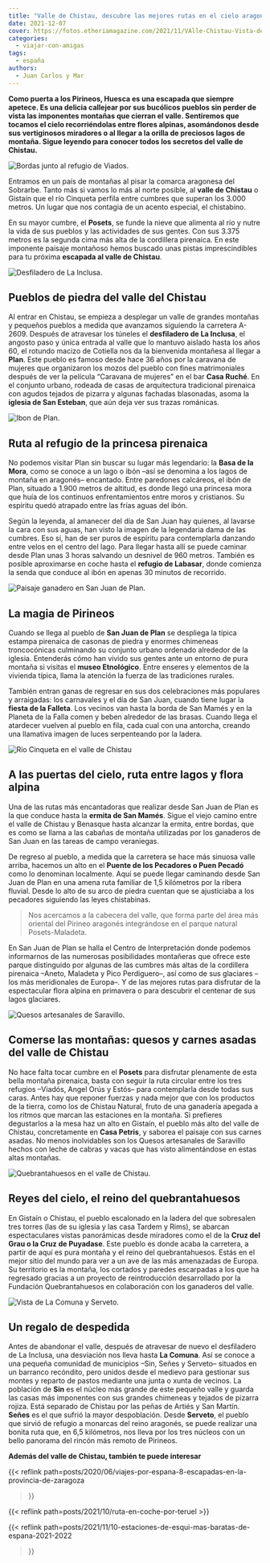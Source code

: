 ```yaml
---
title: "Valle de Chistau, descubre las mejores rutas en el cielo aragonés"
date: 2021-12-07
cover: https://fotos.etheriamagazine.com/2021/11/VAlle-Chistau-Vista-de-La-Comuna-y-Serveto.jpg
categories: 
  - viajar-con-amigas
tags: 
  - españa
authors: 
  - Juan Carlos y Mar
---
```


**Como puerta a los Pirineos, Huesca es una escapada que siempre apetece. Es una delicia 
callejear por sus bucólicos pueblos sin perder de vista las imponentes montañas que 
cierran el valle. Sentiremos que tocamos el cielo recorriéndolas entre flores alpinas, 
asomándonos desde sus vertiginosos miradores o al llegar a la orilla de preciosos lagos 
de montaña. Sigue leyendo para conocer todos los secretos del valle de Chistau.** 

![Bordas junto al refugio de Viados.](https://fotos.etheriamagazine.com/2021/11/valle-chistau-Bordas-refugio-de-VIADOS.jpg "Bordas junto al refugio de Viados.")

Entramos en un país de montañas al pisar la comarca aragonesa del Sobrarbe. Tanto más si 
vamos lo más al norte posible, al **valle de Chistau** o Gistaín que el río Cinqueta 
perfila entre cumbres que superan los 3.000 metros. Un lugar que nos contagia de un 
acento especial, el chistabino. 

En su mayor cumbre, el **Posets**, se funde la nieve que alimenta al río y nutre la vida 
de sus pueblos y las actividades de sus gentes. Con sus 3.375 metros es la segunda cima 
más alta de la cordillera pirenaica. En este imponente paisaje montañoso hemos buscado 
unas pistas imprescindibles para tu próxima **escapada al valle de Chistau**. 

![Desfiladero de La Inclusa.](https://fotos.etheriamagazine.com/2021/11/Valle-Chistau-Desfiladero-LA-INCLUSA.jpg "Desfiladero de La Inclusa.")

## Pueblos de piedra del valle del Chistau

Al entrar en Chistau, se empieza a desplegar un valle de grandes montañas y pequeños 
pueblos a medida que avanzamos siguiendo la carretera A-2609. Después de atravesar los 
túneles el **desfiladero de La Inclusa**, el angosto paso y única entrada al valle que 
lo mantuvo aislado hasta los años 60, el rotundo macizo de Cotiella nos da la bienvenida 
montañesa al llegar a **Plan**. Este pueblo es famoso desde hace 36 años por la caravana 
de mujeres que organizaron los mozos del pueblo con fines matrimoniales después de ver 
la película “Caravana de mujeres” en el bar **Casa Ruché**. En el conjunto urbano, 
rodeada de casas de arquitectura tradicional pirenaica con agudos tejados de pizarra y 
algunas fachadas blasonadas, asoma la **iglesia de San Esteban**, que aún deja ver sus 
trazas románicas. 

![Ibon de Plan.](https://fotos.etheriamagazine.com/2021/11/valle-Chistau-Ibon-de-Plan.jpg "Ibón de Plan.")

## Ruta al refugio de la princesa pirenaica

No podemos visitar Plan sin buscar su lugar más legendario: la **Basa de la Mora**, como 
se conoce a un lago o ibón –así se denomina a los lagos de montaña en aragonés– 
encantado. Entre paredones calcáreos, el ibón de Plan, situado a 1.900 metros de 
altitud, es donde llegó una princesa mora que huía de los continuos enfrentamientos 
entre moros y cristianos. Su espíritu quedó atrapado entre las frías aguas del ibón. 

Según la leyenda, al amanecer del día de San Juan hay quienes, al lavarse la cara con 
sus aguas, han visto la imagen de la legendaria dama de las cumbres. Eso sí, han de ser 
puros de espíritu para contemplarla danzando entre velos en el centro del lago. Para 
llegar hasta allí se puede caminar desde Plan unas 3 horas salvando un desnivel de 960 
metros. También es posible aproximarse en coche hasta el **refugio de Labasar**, donde 
comienza la senda que conduce al ibón en apenas 30 minutos de recorrido. 

![Paisaje ganadero en San Juan de Plan.](https://fotos.etheriamagazine.com/2021/11/Valle-Chistau-Paisaje-ganadero-SAN-JUAN-DE-PLAN.jpg "Paisaje ganadero en San Juan de Plan.")

## La magia de Pirineos

Cuando se llega al pueblo de **San Juan de Plan** se despliega la típica estampa 
pirenaica de casonas de piedra y enormes chimeneas troncocónicas culminando su conjunto 
urbano ordenado alrededor de la iglesia. Entenderás cómo han vivido sus gentes ante un 
entorno de pura montaña si visitas el **museo Etnológico**. Entre enseres y elementos de 
la vivienda típica, llama la atención la fuerza de las tradiciones rurales. 

También entran ganas de regresar en sus dos celebraciones más populares y arraigadas: 
los carnavales y el día de San Juan, cuando tiene lugar la **fiesta de la Falleta**. Los 
vecinos van hasta la borda de San Mamés y en la Planeta de la Falla comen y beben 
alrededor de las brasas. Cuando llega el atardecer vuelven al pueblo en fila, cada cual 
con una antorcha, creando una llamativa imagen de luces serpenteando por la ladera. 

![Río Cinqueta en el valle de Chistau](https://fotos.etheriamagazine.com/2021/11/valle-Chistau-Rio-Cinqueta.jpg "Río Cinqueta.")

## A las puertas del cielo, ruta entre lagos y flora alpina

Una de las rutas más encantadoras que realizar desde San Juan de Plan es la que conduce 
hasta la **ermita de San Mamés**. Sigue el viejo camino entre el valle de Chistau y 
Benasque hasta alcanzar la ermita, entre bordas, que es como se llama a las cabañas de 
montaña utilizadas por los ganaderos de San Juan en las tareas de campo veraniegas. 

De regreso al pueblo, a medida que la carretera se hace más sinuosa valle arriba, 
hacemos un alto en el **Puente de los Pecadores o Puen Pecadó** como lo denominan 
localmente. Aquí se puede llegar caminando desde San Juan de Plan en una amena ruta 
familiar de 1,5 kilómetros por la ribera fluvial. Desde lo alto de su arco de piedra 
cuentan que se ajusticiaba a los pecadores siguiendo las leyes chistabinas. 

> Nos acercamos a la cabecera del valle, que forma parte del área más oriental del Pirineo 
> aragonés integrándose en el parque natural Posets-Maladeta. 

En San Juan de Plan se halla el Centro de Interpretación donde podemos informarnos de 
las numerosas posibilidades montañeras que ofrece este parque distinguido por algunas de 
las cumbres más altas de la cordillera pirenaica –Aneto, Maladeta y Pico Perdiguero–, 
así como de sus glaciares –los más meridionales de Europa–. Y de las mejores rutas para 
disfrutar de la espectacular flora alpina en primavera o para descubrir el centenar de 
sus lagos glaciares. 

![Quesos artesanales de Saravillo.](https://fotos.etheriamagazine.com/2021/11/Valle-Chistau-Quesos-artesanos.jpg "Quesos artesanales de Saravillo.")

## Comerse las montañas: quesos y carnes asadas del valle de Chistau

No hace falta tocar cumbre en el **Posets** para disfrutar plenamente de esta bella 
montaña pirenaica, basta con seguir la ruta circular entre los tres refugios –Viadós, 
Angel Orús y Estós– para contemplarla desde todas sus caras. Antes hay que reponer 
fuerzas y nada mejor que con los productos de la tierra, como los de Chistau Natural, 
fruto de una ganadería apegada a los ritmos que marcan las estaciones en la montaña. Si 
prefieres degustarlos a la mesa haz un alto en Gistaín, el pueblo más alto del valle de 
Chistau, concretamente en **Casa Petris**, y saborea el paisaje con sus carnes asadas. 
No menos inolvidables son los Quesos artesanales de Saravillo hechos con leche de cabras 
y vacas que has visto alimentándose en estas altas montañas. 

![Quebrantahuesos en el valle de Chistau.](https://fotos.etheriamagazine.com/2021/11/valle-chistau-Quebrantahuesos.jpg "Quebrantahuesos en el valle de Chistau.")

## Reyes del cielo, el reino del quebrantahuesos

En Gistaín o Chistau, el pueblo escalonado en la ladera del que sobresalen tres torres 
(las de su iglesia y las casa Tardem y Rims), se abarcan espectaculares vistas 
panorámicas desde miradores como el de la **Cruz del Grau o la Cruz de Puyadase**. Este 
pueblo es donde acaba la carretera, a partir de aquí es pura montaña y el reino del 
quebrantahuesos. Estás en el mejor sitio del mundo para ver a un ave de las más 
amenazadas de Europa. Su territorio es la montaña, los cortados y paredes escarpadas a 
los que ha regresado gracias a un proyecto de reintroducción desarrollado por la 
Fundación Quebrantahuesos en colaboración con los ganaderos del valle. 

![Vista de La Comuna y Serveto.](https://fotos.etheriamagazine.com/2021/11/VAlle-Chistau-Vista-de-La-Comuna-y-Serveto.jpg "Vista de La Comuna y Serveto.")

## Un regalo de despedida

Antes de abandonar el valle, después de atravesar de nuevo el desfiladero de La Inclusa, 
una desviación nos lleva hasta **La Comuna**. Así se conoce a una pequeña comunidad de 
municipios –Sin, Señes y Serveto– situados en un barranco recóndito, pero unidos desde 
el medievo para gestionar sus montes y reparto de pastos mediante una junta o xunta de 
vecinos. La población de **Sin** es el núcleo más grande de este pequeño valle y guarda 
las casas más imponentes con sus grandes chimeneas y tejados de pizarra rojiza. Está 
separado de Chistau por las peñas de Artiés y San Martín. **Señes** es el que sufrió la 
mayor despoblación. Desde **Serveto**, el pueblo que sirvió de refugio a monarcas del 
reino aragonés, se puede realizar una bonita ruta que, en 6,5 kilómetros, nos lleva por 
los tres núcleos con un bello panorama del rincón más remoto de Pirineos. 

**Además del valle de Chistau, también te puede interesar** 

{{< reflink path=posts/2020/06/viajes-por-espana-8-escapadas-en-la-provincia-de-zaragoza 
>}} 

{{< reflink path=posts/2021/10/ruta-en-coche-por-teruel >}} 

{{< reflink path=posts/2021/11/10-estaciones-de-esqui-mas-baratas-de-espana-2021-2022 
>}}
